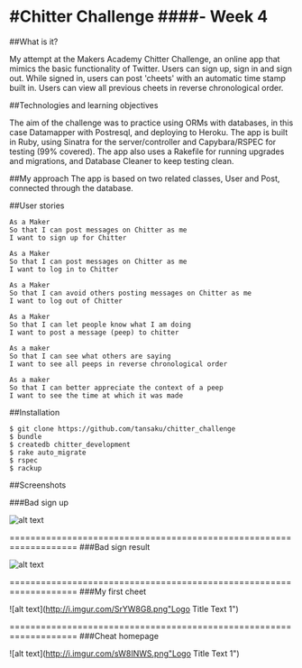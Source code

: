 #Chitter Challenge 
####- Week 4 
=================


##What is it?

My attempt at the Makers Academy Chitter Challenge, an online app that mimics the basic functionality of Twitter. Users can sign up, sign in and sign out. While signed in, users can post 'cheets' with an automatic time stamp built in. Users can view all previous cheets in reverse chronological order. 

##Technologies and learning objectives

The aim of the challenge was to practice using ORMs with databases, in this case Datamapper with Postresql, and deploying to Heroku. The app is built in Ruby, using Sinatra for the server/controller and Capybara/RSPEC for testing (99% covered). The app also uses a Rakefile for running upgrades and migrations, and Database Cleaner to keep testing clean. 

##My approach
The app is based on two related classes, User and Post, connected through the database. 

##User stories
```
As a Maker
So that I can post messages on Chitter as me
I want to sign up for Chitter

As a Maker
So that I can post messages on Chitter as me
I want to log in to Chitter

As a Maker
So that I can avoid others posting messages on Chitter as me
I want to log out of Chitter

As a Maker
So that I can let people know what I am doing  
I want to post a message (peep) to chitter

As a maker
So that I can see what others are saying  
I want to see all peeps in reverse chronological order

As a maker
So that I can better appreciate the context of a peep
I want to see the time at which it was made
```
##Installation
```
$ git clone https://github.com/tansaku/chitter_challenge
$ bundle
$ createdb chitter_development
$ rake auto_migrate
$ rspec
$ rackup

```
##Screenshots

###Bad sign up

![alt text](http://i.imgur.com/5dsO2EV.png "Logo Title Text 1")


===================================================================
###Bad sign result

![alt text](http://i.imgur.com/5dsO2EV.png "Logo Title Text 1")

===================================================================
###My first cheet

![alt text](http://i.imgur.com/SrYW8G8.png"Logo Title Text 1")

===================================================================
###Cheat homepage

![alt text](http://i.imgur.com/sW8INWS.png"Logo Title Text 1")

